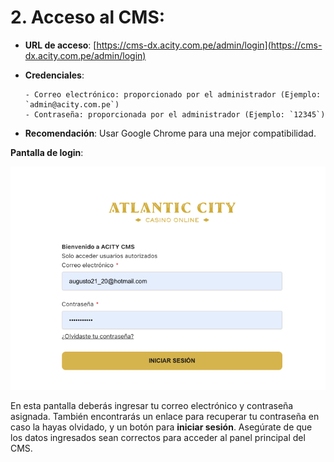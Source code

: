 # 2. Acceso al CMS:

- **URL de acceso**: [https://cms-dx.acity.com.pe/admin/login](https://cms-dx.acity.com.pe/admin/login)

- **Credenciales**:

      - Correo electrónico: proporcionado por el administrador (Ejemplo: `admin@acity.com.pe`)
      - Contraseña: proporcionada por el administrador (Ejemplo: `12345`)

- **Recomendación**: Usar Google Chrome para una mejor compatibilidad.

**Pantalla de login**:

![Pantalla de login del CMS](images/Login-CMS.png)

En esta pantalla deberás ingresar tu correo electrónico y contraseña asignada. También encontrarás un enlace para recuperar tu contraseña en caso la hayas olvidado, y un botón para **iniciar sesión**. Asegúrate de que los datos ingresados sean correctos para acceder al panel principal del CMS.

